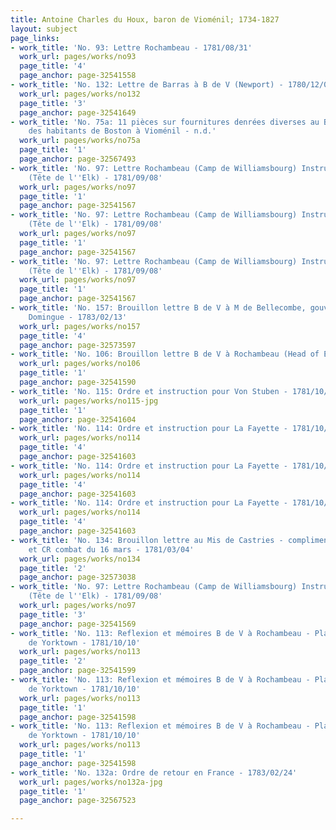 ```yaml
---
title: Antoine Charles du Houx, baron de Vioménil; 1734-1827
layout: subject
page_links:
- work_title: 'No. 93: Lettre Rochambeau - 1781/08/31'
  work_url: pages/works/no93
  page_title: '4'
  page_anchor: page-32541558
- work_title: 'No. 132: Lettre de Barras à B de V (Newport) - 1780/12/01'
  work_url: pages/works/no132
  page_title: '3'
  page_anchor: page-32541649
- work_title: 'No. 75a: 11 pièces sur fournitures denrées diverses au B de V Lettre
    des habitants de Boston à Vioménil - n.d.'
  work_url: pages/works/no75a
  page_title: '1'
  page_anchor: page-32567493
- work_title: 'No. 97: Lettre Rochambeau (Camp de Williamsbourg) Instructions Rochambeau
    (Tête de l''Elk) - 1781/09/08'
  work_url: pages/works/no97
  page_title: '1'
  page_anchor: page-32541567
- work_title: 'No. 97: Lettre Rochambeau (Camp de Williamsbourg) Instructions Rochambeau
    (Tête de l''Elk) - 1781/09/08'
  work_url: pages/works/no97
  page_title: '1'
  page_anchor: page-32541567
- work_title: 'No. 97: Lettre Rochambeau (Camp de Williamsbourg) Instructions Rochambeau
    (Tête de l''Elk) - 1781/09/08'
  work_url: pages/works/no97
  page_title: '1'
  page_anchor: page-32541567
- work_title: 'No. 157: Brouillon lettre B de V à M de Bellecombe, gouverneur de St
    Domingue - 1783/02/13'
  work_url: pages/works/no157
  page_title: '4'
  page_anchor: page-32573597
- work_title: 'No. 106: Brouillon lettre B de V à Rochambeau (Head of Elk) - 1781/09/08'
  work_url: pages/works/no106
  page_title: '1'
  page_anchor: page-32541590
- work_title: 'No. 115: Ordre et instruction pour Von Stuben - 1781/10/14'
  work_url: pages/works/no115-jpg
  page_title: '1'
  page_anchor: page-32541604
- work_title: 'No. 114: Ordre et instruction pour La Fayette - 1781/10/14'
  work_url: pages/works/no114
  page_title: '4'
  page_anchor: page-32541603
- work_title: 'No. 114: Ordre et instruction pour La Fayette - 1781/10/14'
  work_url: pages/works/no114
  page_title: '4'
  page_anchor: page-32541603
- work_title: 'No. 114: Ordre et instruction pour La Fayette - 1781/10/14'
  work_url: pages/works/no114
  page_title: '4'
  page_anchor: page-32541603
- work_title: 'No. 134: Brouillon lettre au Mis de Castries - compliment pour nomination
    et CR combat du 16 mars - 1781/03/04'
  work_url: pages/works/no134
  page_title: '2'
  page_anchor: page-32573038
- work_title: 'No. 97: Lettre Rochambeau (Camp de Williamsbourg) Instructions Rochambeau
    (Tête de l''Elk) - 1781/09/08'
  work_url: pages/works/no97
  page_title: '3'
  page_anchor: page-32541569
- work_title: 'No. 113: Reflexion et mémoires B de V à Rochambeau - Plan d''attaque
    de Yorktown - 1781/10/10'
  work_url: pages/works/no113
  page_title: '2'
  page_anchor: page-32541599
- work_title: 'No. 113: Reflexion et mémoires B de V à Rochambeau - Plan d''attaque
    de Yorktown - 1781/10/10'
  work_url: pages/works/no113
  page_title: '1'
  page_anchor: page-32541598
- work_title: 'No. 113: Reflexion et mémoires B de V à Rochambeau - Plan d''attaque
    de Yorktown - 1781/10/10'
  work_url: pages/works/no113
  page_title: '1'
  page_anchor: page-32541598
- work_title: 'No. 132a: Ordre de retour en France - 1783/02/24'
  work_url: pages/works/no132a-jpg
  page_title: '1'
  page_anchor: page-32567523

---
```

